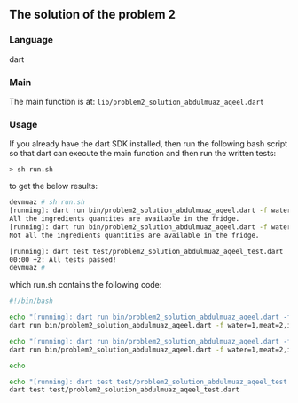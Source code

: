 ## The solution of the problem 2

### Language

dart

### Main

The main function is at: `lib/problem2_solution_abdulmuaz_aqeel.dart`

### Usage

If you already have the dart SDK installed, then run the following bash script so that dart can execute the main function and then run the written tests:

```
> sh run.sh
```

to get the below results:

```sh
devmuaz # sh run.sh
[running]: dart run bin/problem2_solution_abdulmuaz_aqeel.dart -f water=1,meat=2,ice-cream=2,banana=6,ice-cubes=1 -i banana=4,meat=1
All the ingredients quantites are available in the fridge.
[running]: dart run bin/problem2_solution_abdulmuaz_aqeel.dart -f water=1,meat=2,ice-cream=2,banana=6,ice-cubes=1 -i banana=8,meat=3
Not all the ingredients quantities are available in the fridge.

[running]: dart test test/problem2_solution_abdulmuaz_aqeel_test.dart
00:00 +2: All tests passed!
devmuaz #
```

which run.sh contains the following code:

```sh
#!/bin/bash

echo "[running]: dart run bin/problem2_solution_abdulmuaz_aqeel.dart -f water=1,meat=2,ice-cream=2,banana=6,ice-cubes=1 -i banana=4,meat=1"
dart run bin/problem2_solution_abdulmuaz_aqeel.dart -f water=1,meat=2,ice-cream=2,banana=6,ice-cubes=1 -i banana=4,meat=1

echo "[running]: dart run bin/problem2_solution_abdulmuaz_aqeel.dart -f water=1,meat=2,ice-cream=2,banana=6,ice-cubes=1 -i banana=8,meat=3"
dart run bin/problem2_solution_abdulmuaz_aqeel.dart -f water=1,meat=2,ice-cream=2,banana=6,ice-cubes=1 -i banana=8,meat=3

echo

echo "[running]: dart test test/problem2_solution_abdulmuaz_aqeel_test.dart"
dart test test/problem2_solution_abdulmuaz_aqeel_test.dart
```
